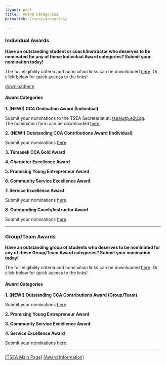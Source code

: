 ```yaml
---
layout: post
title:  Award Categories 
permalink: /tsea/categories/

---
```


### Individual Awards

<b>Have an outstanding student or coach/instructor who deserves to be nominated for any of these Individual Award categories? Submit your nomination today!</b>

The full eligibility criteria and nomination links can be downloaded <a href="./images/TSEA2021-IndividualAwardsInfo.pdf" download>here</a>. Or, click below for quick access to the links!

[downloadhere](/images/attachment/TSEA2021-IndividualAwardsInfo.pdf)

#### Award Categories

**1. (NEW!) CCA Dedication Award (Individual)**

  Submit your nominations to the TSEA Secretariat at: <a href="mailto:tsea@tp.edu.sg">tsea@tp.edu.sg</a>.<br>
  The nomination form can be downloaded <a href="./images/TSEA2021-CCADedication(Individual)NominationForm.xlsx" download>here</a>.<br>
  
 
  
**2. (NEW!) Outstanding CCA Contributions Award (Individual)**

  Submit your nominations <a href="https://form.gov.sg/#!/60828a0317dde80011316ad5">here</a>.<br>

**3. Temasek CCA Gold Award**

**4. Character Excellence Award**

**5. Promising Young Entrepreneur Award**

**6. Community Service Excellence Award**

**7. Service Excellence Award**

  Submit your nominations <a href="https://form.gov.sg/#!/60828a4e0f169a0011a684ae">here</a>.<br>
  
**8. Outstanding Coach/Instructor Award**

  Submit your nominations <a href="https://form.gov.sg/#!/60828a7afecb390011501f2b">here</a>.
  
---

### Group/Team Awards

<b>Have an outstanding group of students who deserves to be nominated for any of these Group/Team Award categories? Submit your nomination today!</b>

The full eligibility criteria and nomination links can be downloaded <a href="./images/TSEA2021-Group-TeamAwardsInfo.pdf" download>here</a>. Or, click below for quick access to the links!

#### Award Categories

**1. (NEW!) Outstanding CCA Contributions Award (Group/Team)**

  Submit your nominations <a href="https://form.gov.sg/#!/6082a495fad0230011d22a55">here</a>.<br>

**2. Promising Young Entrepreneur Award**

**3. Community Service Excellence Award**

**4. Service Excellence Award**

  Submit your nominations <a href="https://form.gov.sg/#!/60828a260f169a0011a6848f">here</a>.

---

[[TSEA Main Page]](/be-involved/tsea2021/)  [[Award Information]](/tsea/information/)
